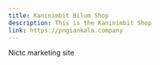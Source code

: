 ```yaml
---
title: Kaninimbit Bilum Shop
description: This is the Kaninimbit Shop
link: https://pngiankala.company
---
```


Nictc marketing site
